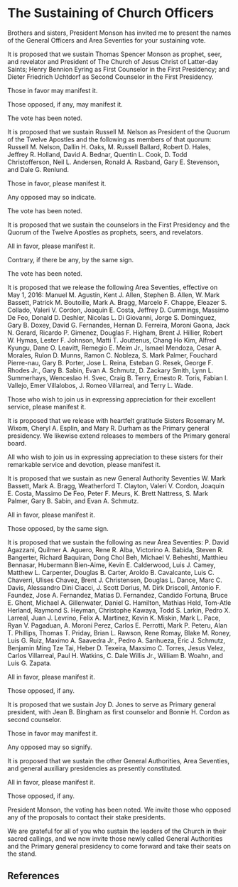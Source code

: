 # The Sustaining of Church Officers

Brothers and sisters, President Monson has invited me to present the names of
the General Officers and Area Seventies for your sustaining vote.

It is proposed that we sustain Thomas Spencer Monson as prophet, seer, and
revelator and President of The Church of Jesus Christ of Latter-day Saints;
Henry Bennion Eyring as First Counselor in the First Presidency; and Dieter
Friedrich Uchtdorf as Second Counselor in the First Presidency.

Those in favor may manifest it.

Those opposed, if any, may manifest it.

The vote has been noted.

It is proposed that we sustain Russell M. Nelson as President of the Quorum of
the Twelve Apostles and the following as members of that quorum: Russell M.
Nelson, Dallin H. Oaks, M. Russell Ballard, Robert D. Hales, Jeffrey R.
Holland, David A. Bednar, Quentin L. Cook, D. Todd Christofferson, Neil L.
Andersen, Ronald A. Rasband, Gary E. Stevenson, and Dale G. Renlund.

Those in favor, please manifest it.

Any opposed may so indicate.

The vote has been noted.

It is proposed that we sustain the counselors in the First Presidency and the
Quorum of the Twelve Apostles as prophets, seers, and revelators.

All in favor, please manifest it.

Contrary, if there be any, by the same sign.

The vote has been noted.

It is proposed that we release the following Area Seventies, effective on May
1, 2016: Manuel M. Agustin, Kent J. Allen, Stephen B. Allen, W. Mark Bassett,
Patrick M. Boutoille, Mark A. Bragg, Marcelo F. Chappe, Eleazer S. Collado,
Valeri V. Cordon, Joaquin E. Costa, Jeffrey D. Cummings, Massimo De Feo,
Donald D. Deshler, Nicolas L. Di Giovanni, Jorge S. Dominguez, Gary B. Doxey,
David G. Fernandes, Hernan D. Ferreira, Moroni Gaona, Jack N. Gerard, Ricardo
P. Gimenez, Douglas F. Higham, Brent J. Hillier, Robert W. Hymas, Lester F.
Johnson, Matti T. Jouttenus, Chang Ho Kim, Alfred Kyungu, Dane O. Leavitt,
Remegio E. Meim Jr., Ismael Mendoza, Cesar A. Morales, Rulon D. Munns, Ramon
C. Nobleza, S. Mark Palmer, Fouchard Pierre-nau, Gary B. Porter, Jose L.
Reina, Esteban G. Resek, George F. Rhodes Jr., Gary B. Sabin, Evan A. Schmutz,
D. Zackary Smith, Lynn L. Summerhays, Wenceslao H. Svec, Craig B. Terry,
Ernesto R. Toris, Fabian I. Vallejo, Emer Villalobos, J. Romeo Villarreal, and
Terry L. Wade.

Those who wish to join us in expressing appreciation for their excellent
service, please manifest it.

It is proposed that we release with heartfelt gratitude Sisters Rosemary M.
Wixom, Cheryl A. Esplin, and Mary R. Durham as the Primary general presidency.
We likewise extend releases to members of the Primary general board.

All who wish to join us in expressing appreciation to these sisters for their
remarkable service and devotion, please manifest it.

It is proposed that we sustain as new General Authority Seventies W. Mark
Bassett, Mark A. Bragg, Weatherford T. Clayton, Valeri V. Cordon, Joaquin E.
Costa, Massimo De Feo, Peter F. Meurs, K. Brett Nattress, S. Mark Palmer, Gary
B. Sabin, and Evan A. Schmutz.

All in favor, please manifest it.

Those opposed, by the same sign.

It is proposed that we sustain the following as new Area Seventies: P. David
Agazzani, Quilmer A. Aguero, Rene R. Alba, Victorino A. Babida, Steven R.
Bangerter, Richard Baquiran, Dong Chol Beh, Michael V. Beheshti, Matthieu
Bennasar, Hubermann Bien-Aime, Kevin E. Calderwood, Luis J. Camey, Matthew L.
Carpenter, Douglas B. Carter, Aroldo B. Cavalcante, Luis C. Chaverri, Ulises
Chavez, Brent J. Christensen, Douglas L. Dance, Marc C. Davis, Alessandro Dini
Ciacci, J. Scott Dorius, M. Dirk Driscoll, Antonio F. Faundez, Jose A.
Fernandez, Matias D. Fernandez, Candido Fortuna, Bruce E. Ghent, Michael A.
Gillenwater, Daniel G. Hamilton, Mathias Held, Tom-Atle Herland, Raymond S.
Heyman, Christophe Kawaya, Todd S. Larkin, Pedro X. Larreal, Juan J. Levrino,
Felix A. Martinez, Kevin K. Miskin, Mark L. Pace, Ryan V. Pagaduan, A. Moroni
Perez, Carlos E. Perrotti, Mark P. Peteru, Alan T. Phillips, Thomas T. Priday,
Brian L. Rawson, Rene Romay, Blake M. Roney, Luis G. Ruiz, Maximo A. Saavedra
Jr., Pedro A. Sanhueza, Eric J. Schmutz, Benjamin Ming Tze Tai, Heber D.
Texeira, Maxsimo C. Torres, Jesus Velez, Carlos Villarreal, Paul H. Watkins,
C. Dale Willis Jr., William B. Woahn, and Luis G. Zapata.

All in favor, please manifest it.

Those opposed, if any.

It is proposed that we sustain Joy D. Jones to serve as Primary general
president, with Jean B. Bingham as first counselor and Bonnie H. Cordon as
second counselor.

Those in favor may manifest it.

Any opposed may so signify.

It is proposed that we sustain the other General Authorities, Area Seventies,
and general auxiliary presidencies as presently constituted.

All in favor, please manifest it.

Those opposed, if any.

President Monson, the voting has been noted. We invite those who opposed any
of the proposals to contact their stake presidents.

We are grateful for all of you who sustain the leaders of the Church in their
sacred callings, and we now invite those newly called General Authorities and
the Primary general presidency to come forward and take their seats on the
stand.

## References

